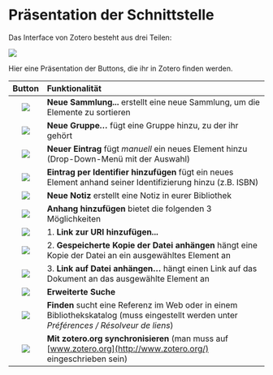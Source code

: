 # Präsentation der Schnittstelle

Das Interface von Zotero besteht aus drei Teilen:

![](../.gitbook/assets/teilen.jpg)

Hier eine Präsentation der Buttons, die ihr in Zotero finden werden.

| Button | Funktionalität |
| :---: | :--- |
| ![](../.gitbook/assets/button1.png) | **Neue Sammlung...** erstellt eine neue Sammlung, um die Elemente zu sortieren |
| ![](../.gitbook/assets/button_2b.png) | **Neue Gruppe**_**…**_ fügt eine Gruppe hinzu, zu der ihr gehört |
| ![](../.gitbook/assets/button4.png) | **Neuer Eintrag** fügt _manuell_ ein neues Element hinzu \(Drop-Down-Menü mit der Auswahl\) |
| ![](../.gitbook/assets/button5.png) | **Eintrag per Identifier hinzufügen** fügt ein neues Element anhand seiner Identifizierung hinzu \(z.B. ISBN\) |
| ![](../.gitbook/assets/button6.png) | **Neue Notiz** erstellt eine Notiz in eurer Bibliothek |
| ![](../.gitbook/assets/button7.png) | **Anhang hinzufügen** bietet die folgenden 3 Möglichkeiten |
| ![](../.gitbook/assets/button7_3.png) | 1. **Link zur URI hinzufügen...** |
| ![](../.gitbook/assets/button7_4.png) | 2. **Gespeicherte Kopie der Datei anhängen** hängt eine Kopie der Datei an ein ausgewähltes Element an |
| ![](../.gitbook/assets/button7_5.png) | 3. **Link auf Datei anhängen…** hängt einen Link auf das Dokument an das ausgewählte Element an |
| ![](../.gitbook/assets/button8.png) | **Erweiterte Suche** |
| ![](../.gitbook/assets/button9.png) | **Finden**  sucht eine Referenz im Web oder in einem Bibliothekskatalog \(muss eingestellt werden unter _Préférences / Résolveur de liens_\) |
| ![](../.gitbook/assets/button10.png) | **Mit zotero.org synchronisieren** \(man muss auf [www.zotero.org](http://www.zotero.org/) eingeschrieben sein\) |


